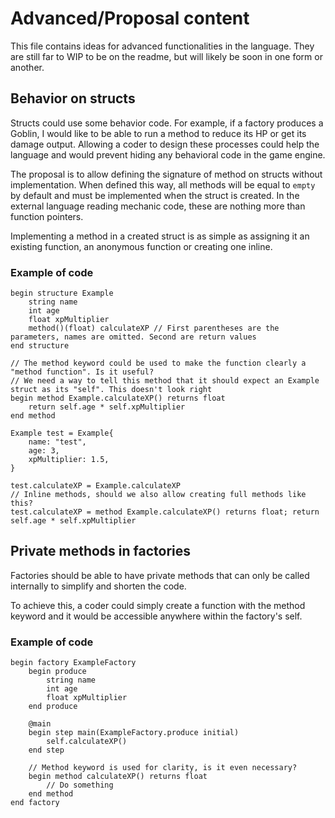 # Advanced/Proposal content
This file contains ideas for advanced functionalities in the language. They are still far to WIP to be on the readme, but will likely be soon in one form or another.

## Behavior on structs
Structs could use some behavior code. For example, if a factory produces a Goblin, I would like to be able to run a method to reduce its HP or get its damage output. Allowing a coder to design these processes could help the language and would prevent hiding any behavioral code in the game engine.

The proposal is to allow defining the signature of method on structs without implementation. When defined this way, all methods will be equal to `empty` by default and must be implemented when the struct is created. In the external language reading mechanic code, these are nothing more than function pointers.

Implementing a method in a created struct is as simple as assigning it an existing function, an anonymous function or creating one inline.

### Example of code
```
begin structure Example
    string name
    int age
    float xpMultiplier
    method()(float) calculateXP // First parentheses are the parameters, names are omitted. Second are return values
end structure

// The method keyword could be used to make the function clearly a "method function". Is it useful?
// We need a way to tell this method that it should expect an Example struct as its "self". This doesn't look right
begin method Example.calculateXP() returns float
    return self.age * self.xpMultiplier
end method

Example test = Example{
    name: "test",
    age: 3,
    xpMultiplier: 1.5,
}

test.calculateXP = Example.calculateXP
// Inline methods, should we also allow creating full methods like this?
test.calculateXP = method Example.calculateXP() returns float; return self.age * self.xpMultiplier
```

## Private methods in factories
Factories should be able to have private methods that can only be called internally to simplify and shorten the code.

To achieve this, a coder could simply create a function with the method keyword and it would be accessible anywhere within the factory's self. 

### Example of code
```
begin factory ExampleFactory
    begin produce
        string name
        int age
        float xpMultiplier
    end produce
    
    @main
    begin step main(ExampleFactory.produce initial)
        self.calculateXP()
    end step
    
    // Method keyword is used for clarity, is it even necessary?
    begin method calculateXP() returns float
        // Do something
    end method
end factory
```
